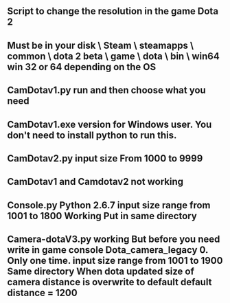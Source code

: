 Script to change the resolution in the game Dota 2
---
Must be in your disk \ Steam \ steamapps \ common \ dota 2 beta \ game \ dota \ bin \ win64
win 32 or 64 depending on the OS
---
CamDotav1.py
run and then choose what you need
---
CamDotav1.exe version for Windows user. You don't need to install python to run this.
---
CamDotav2.py
input size
From 1000 to 9999
---
CamDotav1 and Camdotav2 not working
---
Console.py
Python 2.6.7
input size
range from 1001 to 1800
Working
Put in same directory
---
Camera-dotaV3.py working
But before you need write in game console Dota_camera_legacy 0. Only one time.
input size
range from 1001 to 1900
Same directory
When dota updated size of camera distance is overwrite to default
default distance = 1200
---
